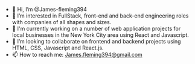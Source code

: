 - 👋 Hi, I’m @James-fleming394
- 👀 I’m interested in FullStack, front-end and back-end engineering roles with companies of all shapes and sizes.
- 🌱 I'm currently working on a number of web application projects for local businesses in the New York City area using React and Javascript. 
- 💞️ I’m looking to collaborate on frontend and backend projects using HTML, CSS, Javascript and React.js.
- 📫 How to reach me: James.fleming394@gmail.com
